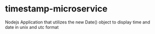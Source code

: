 # timestamp-microservice
Nodejs Application that utilizes the new Date() object to display time and date in unix and utc format
